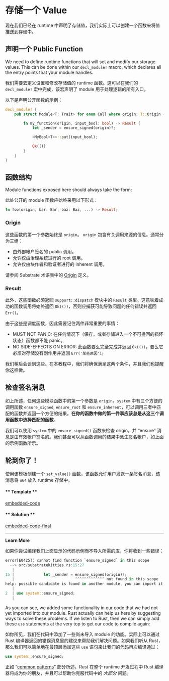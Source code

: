 # 存储一个 Value

现在我们已经在 runtime 中声明了存储值，我们实际上可以创建一个函数来将值推送到存储中。

## 声明一个 Public Function

We need to define runtime functions that will set and modify our storage values. This can be done within our `decl_module!` macro, which declares all the entry points that your module handles.

我们需要去定义设置和修改存储值的 runtime 函数。这可以在我们的 `decl_module!` 宏中完成，该宏声明了 module 用于处理逻辑的所有入口。

以下是声明公开函数的示例：

```rust
decl_module! {
    pub struct Module<T: Trait> for enum Call where origin: T::Origin {

        fn my_function(origin, input_bool: bool) -> Result {
            let _sender = ensure_signed(origin)?;

            <MyBool<T>>::put(input_bool);

            Ok(())
        }
    }
}
```

## 函数结构

Module functions exposed here should always take the form:

此处公开的 module 函数应始终采用以下形式：

```rust
fn foo(origin, bar: Bar, baz: Baz, ...) -> Result;
```

### Origin

这些函数的第一个参数始终是 `origin`。 `origin` 包含有关调用来源的信息。通常分为三组：

- 由外部帐户签名的 public 调用。
- 允许仅由治理系统进行的 root 调用。
- 允许仅由块作者和验证者进行的 inherent 调用。

请参阅 Substrate 术语表中的 [Origin](https://substrate.readme.io/docs/glossary#section-origin) 定义。

### Result

此外，这些函数必须返回 `support::dispatch` 模块中的 `Result` 类型。这意味着成功的函数调用将始终返回 `Ok(())`，否则应捕获可能导致问题的任何错误并返回 `Err()`。

由于这些是调度函数，因此需要记住两件非常重要的事情：

- MUST NOT PANIC: 在任何情况下（保存，或者存储进入一个不可挽回的损坏状态）函数都不能 panic。
- NO SIDE-EFFECTS ON ERROR: 此函数要么完全完成并返回 `Ok(())`，要么它必须对存储没有副作用并返回 `Err('某些原因'）`。

我们稍后会谈到这些。在本教程中，我们将确保满足这两个条件，并且我们也提醒你这样做。

## 检查签名消息

如上所述，任何这些模块函数中的第一个参数是 `origin`。`system` 中有三个方便的调用函数 `ensure_signed`, `ensure_root` 和 `ensure_inherent`，可以调用三者中匹配的函数并返回一个方便的结果。**在你的函数中做的第一件事应该总是从这三个调用函数中选择匹配的函数**。

我们可以使用 `system` 中的 `ensure_signed()` 函数来检查 origin，并 “ensure” 消息是由有效帐户签名的。我们甚至可以从函数调用的结果中派生签名帐户，如上面的示例函数所示。

## 轮到你了！

使用该模板创建一个 `set_value()` 函数，该函数允许用户发送一条签名消息，该消息将 `u64` 放入 runtime 存储中。

<!-- tabs:start -->

#### ** Template **

[embedded-code](./assets/1.3-template.rs ':include :type=code embed-template')

#### ** Solution **

[embedded-code-final](./assets/1.3-finished-code.rs ':include :type=code embed-final')

<!-- tabs:end -->

---

**Learn More**

如果你尝试编译我们上面显示的代码示例而不导入所需的库，你将收到一些错误：

```rust
error[E0425]: cannot find function `ensure_signed` in this scope
  --> src/substratekitties.rs:15:27
   |
15 |             let _sender = ensure_signed(origin)?;
   |                           ^^^^^^^^^^^^^ not found in this scope
help: possible candidate is found in another module, you can import it into scope
   |
2  | use system::ensure_signed;
   |
```

As you can see, we added some functionality in our code that we had not yet imported into our module. Rust actually can help us here by suggesting ways to solve these problems. If we listen to Rust, then we can simply add these `use` statements at the very top to get our code to compile again:

如你所见，我们在代码中添加了一些尚未导入 module 的功能。实际上可以通过 Rust 编译器返回的错误消息里的建议来帮助我们解决问题。如果我们听从 Rust，那么我们可以简单地在最顶层添加这些 `use` 语句来让我们的代码再次编译通过：

```rust
use system::ensure_signed;
```

正如 “[common patterns](../0/common-patterns-moving-forward.md)” 部分所述，Rust 在整个 runtime 开发过程中 Rust 编译器将成为你的朋友，并且可以帮助你克服代码中的 *大部分* 问题。
